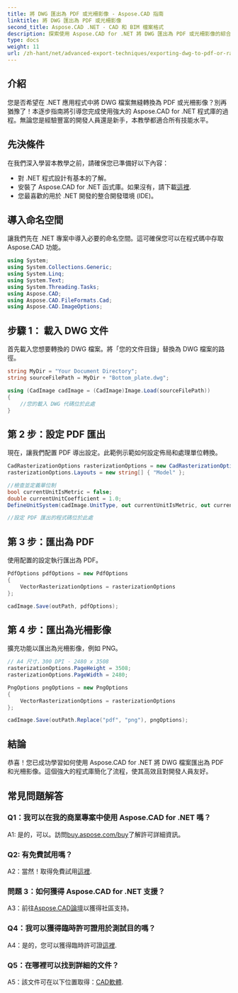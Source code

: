 ```yaml
---
title: 將 DWG 匯出為 PDF 或光柵影像 - Aspose.CAD 指南
linktitle: 將 DWG 匯出為 PDF 或光柵影像
second_title: Aspose.CAD .NET - CAD 和 BIM 檔案格式
description: 探索使用 Aspose.CAD for .NET 將 DWG 匯出為 PDF 或光柵影像的綜合指南。了解步驟、先決條件，並親身體驗這個強大的函式庫。
type: docs
weight: 11
url: /zh-hant/net/advanced-export-techniques/exporting-dwg-to-pdf-or-raster-images/
---
```

## 介紹

您是否希望在 .NET 應用程式中將 DWG 檔案無縫轉換為 PDF 或光柵影像？別再猶豫了！本逐步指南將引導您完成使用強大的 Aspose.CAD for .NET 程式庫的過程。無論您是經驗豐富的開發人員還是新手，本教學都適合所有技能水平。

## 先決條件

在我們深入學習本教學之前，請確保您已準備好以下內容：

- 對 .NET 程式設計有基本的了解。
- 安裝了 Aspose.CAD for .NET 函式庫。如果沒有，請下載[這裡](https://releases.aspose.com/cad/net/).
- 您最喜歡的用於 .NET 開發的整合開發環境 (IDE)。

## 導入命名空間

讓我們先在 .NET 專案中導入必要的命名空間。這可確保您可以在程式碼中存取 Aspose.CAD 功能。

```csharp
using System;
using System.Collections.Generic;
using System.Linq;
using System.Text;
using System.Threading.Tasks;
using Aspose.CAD;
using Aspose.CAD.FileFormats.Cad;
using Aspose.CAD.ImageOptions;
```

## 步驟 1： 載入 DWG 文件

首先載入您想要轉換的 DWG 檔案。將「您的文件目錄」替換為 DWG 檔案的路徑。

```csharp
string MyDir = "Your Document Directory";
string sourceFilePath = MyDir + "Bottom_plate.dwg";

using (CadImage cadImage = (CadImage)Image.Load(sourceFilePath))
{
    //您的載入 DWG 代碼位於此處
}
```

## 第 2 步：設定 PDF 匯出

現在，讓我們配置 PDF 導出設定。此範例示範如何設定佈局和處理單位轉換。

```csharp
CadRasterizationOptions rasterizationOptions = new CadRasterizationOptions();
rasterizationOptions.Layouts = new string[] { "Model" };

//檢查並定義單位制
bool currentUnitIsMetric = false;
double currentUnitCoefficient = 1.0;
DefineUnitSystem(cadImage.UnitType, out currentUnitIsMetric, out currentUnitCoefficient);

//設定 PDF 匯出的程式碼位於此處
```

## 第 3 步：匯出為 PDF

使用配置的設定執行匯出為 PDF。

```csharp
PdfOptions pdfOptions = new PdfOptions
{
    VectorRasterizationOptions = rasterizationOptions
};

cadImage.Save(outPath, pdfOptions);
```

## 第 4 步：匯出為光柵影像

擴充功能以匯出為光柵影像，例如 PNG。

```csharp
// A4 尺寸，300 DPI - 2480 x 3508
rasterizationOptions.PageHeight = 3508;
rasterizationOptions.PageWidth = 2480;

PngOptions pngOptions = new PngOptions
{
    VectorRasterizationOptions = rasterizationOptions
};

cadImage.Save(outPath.Replace("pdf", "png"), pngOptions);
```

## 結論

恭喜！您已成功學習如何使用 Aspose.CAD for .NET 將 DWG 檔案匯出為 PDF 和光柵影像。這個強大的程式庫簡化了流程，使其高效且對開發人員友好。

## 常見問題解答

### Q1：我可以在我的商業專案中使用 Aspose.CAD for .NET 嗎？

 A1: 是的，可以。訪問[buy.aspose.com/buy](https://purchase.aspose.com/buy)了解許可詳細資訊。

### Q2: 有免費試用嗎？

 A2：當然！取得免費試用[這裡](https://releases.aspose.com/).

### 問題 3：如何獲得 Aspose.CAD for .NET 支援？

A3：前往[Aspose.CAD論壇](https://forum.aspose.com/c/cad/19)以獲得社區支持。

### Q4：我可以獲得臨時許可證用於測試目的嗎？

 A4：是的，您可以獲得臨時許可證[這裡](https://purchase.aspose.com/temporary-license/).

### Q5：在哪裡可以找到詳細的文件？

 A5：該文件可在以下位置取得：[CAD軟體](https://reference.aspose.com/cad/net/).